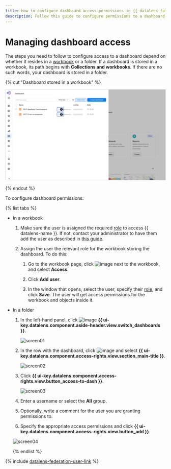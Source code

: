 ```yaml
---
title: How to configure dashboard access permissions in {{ datalens-full-name }}
description: Follow this guide to configure permissions to a dashboard.
---
```


# Managing dashboard access



The steps you need to follow to configure access to a dashboard depend on whether it resides in a [workbook](../../workbooks-collections/index.md#enable-workbooks) or a folder. If a dashboard is stored in a workbook, its path begins with **Collections and workbooks**. If there are no such words, your dashboard is stored in a folder.

{% cut "Dashboard stored in a workbook" %}

![image](../../../_assets/datalens/dashboard-navigation.png)

{% endcut %}

To configure dashboard permissions:

{% list tabs %}

- In a workbook

  1. Make sure the user is assigned the required [role](../../security/roles.md#service-roles) to access {{ datalens-name }}. If not, contact your administrator to have them add the user as described in [this guide](../../security/add-new-user.md).

  1. Assign the user the relevant role for the workbook storing the dashboard. To do this:

     1. Go to the workbook page, click ![image](../../../_assets/console-icons/ellipsis.svg) next to the workbook, and select **Access**.

     1. Click **Add user**.

     1. In the window that opens, select the user, specify their [role](../../security/roles.md#workbook-roles), and click **Save**. The user will get access permissions for the workbook and objects inside it.

- In a folder

  1. In the left-hand panel, click ![image](../../../_assets/console-icons/layout-cells-large.svg) **{{ ui-key.datalens.component.aside-header.view.switch_dashboards }}**.
   
     ![screen01](../../../_assets/datalens/operations/dashboard/manage-access/screen01.png)

  1. In the row with the dashboard, click ![image](../../../_assets/console-icons/ellipsis.svg) and select **{{ ui-key.datalens.component.access-rights.view.section_main-title }}**.

     ![screen02](../../../_assets/datalens/operations/dashboard/manage-access/screen02.png)

  1. Click **{{ ui-key.datalens.component.access-rights.view.button_access-to-dash }}**.

     ![screen03](../../../_assets/datalens/operations/dashboard/manage-access/screen03.png)

  1. Enter a username or select the **All** group.

  1. Optionally, write a comment for the user you are granting permissions to.

  1. Specify the appropriate access permissions and click **{{ ui-key.datalens.component.access-rights.view.button_add }}**.

   ![screen04](../../../_assets/datalens/operations/dashboard/manage-access/screen04.png)  

  {% endlist %}

{% include [datalens-federation-user-link](../../../_includes/datalens/datalens-federation-user-link.md) %}

